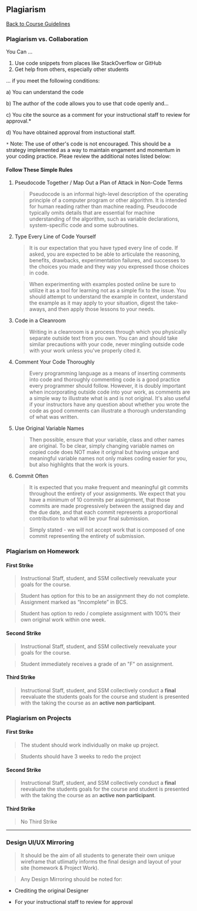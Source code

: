 ## Plagiarism
[Back to Course Guidelines](../../README.md#course-guidelines)

### Plagiarism vs. Collaboration

You Can ...
1. Use code snippets from places like StackOverflow or GitHub
2. Get help from others, especially other students

... if you meet the following conditions:

a) You can understand the code

b) The author of the code allows you to use that code openly and...

c) You cite the source as a comment for your instructional staff to review for approval.*

d) You have obtained approval from instuctional staff.

`*` Note: The use of other's code is not encouraged. This should be a strategy implemented as a way to maintain engament and momentum in your coding practice. Pleae review the additional notes listed below:


#### Follow These Simple Rules


1. Pseudocode Together / Map Out a Plan of Attack in Non-Code Terms
    > Pseudocode is an informal high-level description of the operating principle of a computer program or other algorithm. It is intended for human reading rather than machine reading. Pseudocode typically omits details that are essential for machine understanding of the algorithm, such as variable declarations, system-specific code and some subroutines.

2. Type Every Line of Code Yourself

    > It is our expectation that you have typed every line of code. If asked, you are expected to be able to articulate the reasoning, benefits, drawbacks, experimentation failures, and successes to the choices you made and they way you expressed those choices in code.

    > When experimenting with examples posted online be sure to utilize it as a tool for learning not as a simple fix to the issue. You should attempt to understand the example in context, understand the example as it may apply to your situation, digest the take-aways, and then apply those lessons to your needs.


3. Code in a Cleanroom

    >Writing in a cleanroom is a process through which you physically separate outside text from you own. You can and should take similar precautions with your code, never mingling outside code with your work unless you've properly cited it.

4. Comment Your Code Thoroughly

    >Every programming language as a means of inserting comments into code and thoroughly commenting code is a good practice every programmer should follow. However, it is doubly important when incorporating outside code into your work, as comments are a simple way to illustrate what is and is not original. It's also useful if your instructors have any question about whether you wrote the code as good comments can illustrate a thorough understanding of what was written.

5. Use Original Variable Names

    > Then possible, ensure that your variable, class and other names are original. To be clear, simply changing variable names on copied code does NOT make it original but having unique and meaningful variable names not only makes coding easier for you, but also highlights that the work is yours.

6. Commit Often

    >It is expected that you make frequent and meaningful git commits throughout the entirety of your assignments. We expect that you have a minimum of 10 commits per assignment, that those commits are made progressively between the assigned day and the due date, and that each commit represents a proportional contribution to what will be your final submission.

    >Simply stated - we will not accept work that is composed of one commit representing the entirety of submission. 



### Plagiarism on Homework

#### First Strike

> Instructional Staff, student, and SSM collectively reevaluate your goals for the course.

>Student has option for this to be an assignment they do not complete. Assignment marked as “Incomplete” in BCS.

> Student has option to redo / complete assignment with 100% their own original work within one week.

#### Second Strike

> Instructional Staff, student, and SSM collectively reevaluate your goals for the course.

> Student  immediately receives a grade of an "F" on assignment.

#### Third Strike

> Instructional Staff, student, and SSM collectively conduct a **final** reevaluate the students goals for the course and student is presented with the taking the course as an **active non participant**.

### Plagiarism on Projects


#### First Strike

> The student should work individually on make up project.

> Students should have 3 weeks to redo the project

#### Second Strike

> Instructional Staff, student, and SSM collectively conduct a **final** reevaluate the students goals for the course and student is presented with the taking the course as an **active non participant**.

#### Third Strike

> No Third Strike


<hr> 


### Design UI/UX Mirroring

> It should be the aim of all students to generate their own unique wireframe that utlimatly informs the final design and layout of your site (homework & Project Work).

> Any Design Mirroring should be noted for: 

* Crediting the original Designer

* For your instructional staff to review for approval
